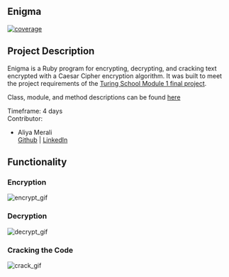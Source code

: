## Enigma
<a href="https://img.shields.io/badge/coverage-87.65%25-green">
        <img src="https://img.shields.io/badge/coverage-87.65%25-green"
            alt="coverage"></a>
            
            
## Project Description            
Enigma is a Ruby program for encrypting, decrypting, and cracking text encrypted with a Caesar Cipher encryption algorithm. It was built to meet the project requirements of the [Turing School Module 1 final project](https://backend.turing.edu/module1/projects/enigma/).

Class, module, and method descriptions can be found [here](https://docs.google.com/spreadsheets/d/1AdLbTNUh2KaiZHzzMIwzNOTh9tHuZ24j1iTbzbfKqlg/edit?usp=sharing)

Timeframe: 4 days   
Contributor: 
- Aliya Merali  
   [Github](https://github.com/aliyamerali) | [LinkedIn](https://www.linkedin.com/in/aliyamerali/)

## Functionality

### Encryption
![encrypt_gif](https://user-images.githubusercontent.com/5446926/126876069-5e523b89-063e-425d-a5d2-1f140335a07c.gif)

### Decryption 
![decrypt_gif](https://user-images.githubusercontent.com/5446926/126876116-6d3724ad-88bc-446c-bdad-f1261af213f8.gif)

### Cracking the Code
![crack_gif](https://user-images.githubusercontent.com/5446926/126876164-2daf0009-e0bd-4c30-bc2e-c07ad3896215.gif)

